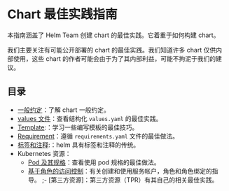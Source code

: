 # Chart 最佳实践指南

本指南涵盖了 Helm Team 创建 chart 的最佳实践。它着重于如何构建 chart。

我们主要关注有可能公开部署的 chart 的最佳实践。我们知道许多 chart 仅供内部使用，这些 chart 的作者可能会由于为了其内部利益，可能不拘泥于我们的建议。

## 目录
- [一般约定](conventions-zh_cn.md)：了解 chart 一般约定。
- [values 文件](values-zh_cn.md)：查看结构化 `values.yaml` 的最佳实践。
- [Template](templates-zh_cn.md):：学习一些编写模板的最佳技巧。
- [Requirement](requirements-zh_cn.md)：遵循 `requirements.yaml` 文件的最佳做法。
- [标签和注释](labels-zh_cn.md):：helm 具有标签和注释的传统。
- Kubernetes 资源：
  - [Pod 及其规格](pods-zh_cn.md)：查看使用 pod 规格的最佳做法。
  - [基于角色的访问控制](rbac-zh_cn.md)：有关创建和使用服务帐户，角色和角色绑定的指导。
 ;- [第三方资源]：第三方资源（TPR）有其自己的相关最佳实践。
